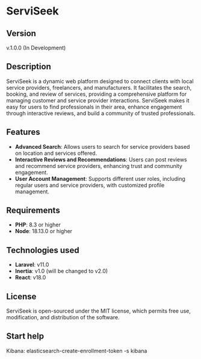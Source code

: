 # ServiSeek

## Version

v.1.0.0 (In Development)

## Description

ServiSeek is a dynamic web platform designed to connect clients with local service providers, freelancers, and manufacturers. It facilitates the search, booking, and review of services, providing a comprehensive platform for managing customer and service provider interactions. ServiSeek makes it easy for users to find professionals in their area, enhance engagement through interactive reviews, and build a community of trusted professionals.

## Features

-   **Advanced Search**: Allows users to search for service providers based on location and services offered.
-   **Interactive Reviews and Recommendations**: Users can post reviews and recommend service providers, enhancing trust and community engagement.
-   **User Account Management**: Supports different user roles, including regular users and service providers, with customized profile management.

## Requirements

-   **PHP**: 8.3 or higher
-   **Node**: 18.13.0 or higher

## Technologies used

-   **Laravel**: v11.0
-   **Inertia**: v1.0 (will be changed to v2.0)
-   **React**: v18.0

## License

ServiSeek is open-sourced under the MIT license, which permits free use, modification, and distribution of the software.

## Start help

Kibana:
elasticsearch-create-enrollment-token -s kibana
